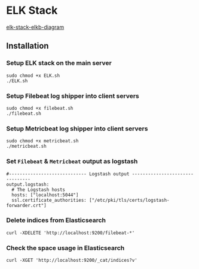 # ELK Stack

[elk-stack-elkb-diagram](https://user-images.githubusercontent.com/1708683/35180071-ca7658bc-fdd1-11e7-87ea-3c55c037c501.png)

## Installation

### Setup ELK stack on the main server
```
sudo chmod +x ELK.sh
./ELK.sh
```

### Setup Filebeat log shipper into client servers
```
sudo chmod +x filebeat.sh
./filebeat.sh
```

### Setup Metricbeat log shipper into client servers
```
sudo chmod +x metricbeat.sh
./metricbeat.sh
```

### Set `Filebeat` & `Metricbeat` output as logstash
```
#----------------------------- Logstash output --------------------------------
output.logstash:
  # The Logstash hosts
  hosts: ["localhost:5044"]
  ssl.certificate_authorities: ["/etc/pki/tls/certs/logstash-forwarder.crt"]
```

### Delete indices from Elasticsearch
```
curl -XDELETE 'http://localhost:9200/filebeat-*'
```

### Check the space usage in Elasticsearch
```
curl -XGET 'http://localhost:9200/_cat/indices?v'
```
